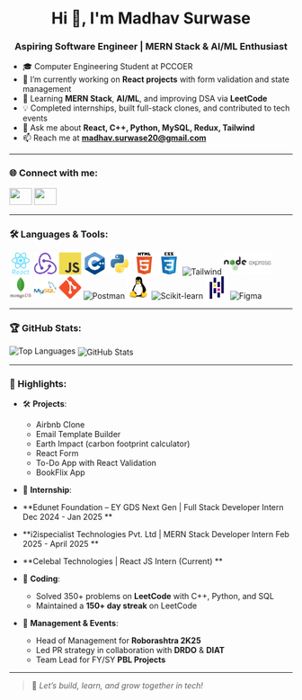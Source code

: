 <h1 align="center">Hi 👋, I'm Madhav Surwase</h1>
<h3 align="center">Aspiring Software Engineer | MERN Stack & AI/ML Enthusiast</h3>

- 🎓 Computer Engineering Student at PCCOER  
- 🔭 I’m currently working on **React projects** with form validation and state management  
- 🌱 Learning **MERN Stack**, **AI/ML**, and improving DSA via **LeetCode**  
- 💡 Completed internships, built full-stack clones, and contributed to tech events  
- 💬 Ask me about **React, C++, Python, MySQL, Redux, Tailwind**  
- 📫 Reach me at **madhav.surwase20@gmail.com**

---

<h3 align="left">🌐 Connect with me:</h3>
<p align="left">
  <a href="https://www.linkedin.com/in/madhav-surwase-072510259" target="_blank"><img src="https://raw.githubusercontent.com/rahuldkjain/github-profile-readme-generator/master/src/images/icons/Social/linked-in-alt.svg" height="30" width="40" /></a>
  <a href="https://leetcode.com/u/madhavsurwase20/" target="_blank"><img src="https://raw.githubusercontent.com/rahuldkjain/github-profile-readme-generator/master/src/images/icons/Social/leet-code.svg" height="30" width="40" /></a>
</p>

---

<h3 align="left">🛠️ Languages & Tools:</h3>
<p align="left">
  <img src="https://raw.githubusercontent.com/devicons/devicon/master/icons/react/react-original-wordmark.svg" alt="React" width="40" height="40"/>
  <img src="https://raw.githubusercontent.com/devicons/devicon/master/icons/redux/redux-original.svg" alt="Redux" width="40" height="40"/>
  <img src="https://raw.githubusercontent.com/devicons/devicon/master/icons/javascript/javascript-original.svg" alt="JavaScript" width="40" height="40"/>
  <img src="https://raw.githubusercontent.com/devicons/devicon/master/icons/cplusplus/cplusplus-original.svg" alt="C++" width="40" height="40"/>
  <img src="https://raw.githubusercontent.com/devicons/devicon/master/icons/python/python-original.svg" alt="Python" width="40" height="40"/>
  <img src="https://raw.githubusercontent.com/devicons/devicon/master/icons/html5/html5-original-wordmark.svg" alt="HTML" width="40" height="40"/>
  <img src="https://raw.githubusercontent.com/devicons/devicon/master/icons/css3/css3-original-wordmark.svg" alt="CSS" width="40" height="40"/>
  <img src="https://www.vectorlogo.zone/logos/tailwindcss/tailwindcss-icon.svg" alt="Tailwind" width="40" height="40"/>
  <img src="https://raw.githubusercontent.com/devicons/devicon/master/icons/nodejs/nodejs-original-wordmark.svg" alt="Node.js" width="40" height="40"/>
  <img src="https://raw.githubusercontent.com/devicons/devicon/master/icons/express/express-original-wordmark.svg" alt="Express" width="40" height="40"/>
  <img src="https://raw.githubusercontent.com/devicons/devicon/master/icons/mongodb/mongodb-original-wordmark.svg" alt="MongoDB" width="40" height="40"/>
  <img src="https://raw.githubusercontent.com/devicons/devicon/master/icons/mysql/mysql-original-wordmark.svg" alt="MySQL" width="40" height="40"/>
  <img src="https://raw.githubusercontent.com/devicons/devicon/master/icons/git/git-original.svg" alt="Git" width="40" height="40"/>
  <img src="https://www.vectorlogo.zone/logos/getpostman/getpostman-icon.svg" alt="Postman" width="40" height="40"/>
  <img src="https://raw.githubusercontent.com/devicons/devicon/master/icons/linux/linux-original.svg" alt="Linux" width="40" height="40"/>
  <img src="https://upload.wikimedia.org/wikipedia/commons/0/05/Scikit_learn_logo_small.svg" alt="Scikit-learn" width="40" height="40"/>
  <img src="https://raw.githubusercontent.com/devicons/devicon/2ae2a900d2f041da66e950e4d48052658d850630/icons/pandas/pandas-original.svg" alt="Pandas" width="40" height="40"/>
  <img src="https://www.vectorlogo.zone/logos/figma/figma-icon.svg" alt="Figma" width="40" height="40"/>
</p>

---

<h3 align="left">🏆 GitHub Stats:</h3>
<p>
  <img align="left" src="https://github-readme-stats.vercel.app/api/top-langs?username=madhavsurwase&show_icons=true&locale=en&layout=compact" alt="Top Languages"/>
</p>

<p>&nbsp;<img align="center" src="https://github-readme-stats.vercel.app/api?username=madhavsurwase&show_icons=true&locale=en" alt="GitHub Stats" /></p>

---

<h3 align="left">📌 Highlights:</h3>

- 🛠️ **Projects**:
  - Airbnb Clone
  - Email Template Builder
  - Earth Impact (carbon footprint calculator)
  - React Form
  - To-Do App with React Validation
  - BookFlix App

- 🎯 **Internship**:
- **Edunet Foundation – EY GDS Next Gen | Full Stack Developer Intern   Dec 2024 - Jan 2025 **
- **i2ispecialist Technologies Pvt. Ltd | MERN Stack Developer Intern   Feb 2025 - April 2025 **
- **Celebal Technologies | React JS Intern  (Current) **

- 🧠 **Coding**:
  - Solved 350+ problems on **LeetCode** with C++, Python, and SQL
  - Maintained a **150+ day streak** on LeetCode

- 📢 **Management & Events**:
  - Head of Management for **Roborashtra 2K25**
  - Led PR strategy in collaboration with **DRDO** & **DIAT**
  - Team Lead for FY/SY **PBL Projects**

---

> 🔗 *Let’s build, learn, and grow together in tech!*

